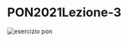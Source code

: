 # PON2021Lezione-3
![esercizio pon](https://user-images.githubusercontent.com/94542353/143272630-21356985-40c5-4ce6-b7eb-695483431efa.png)
